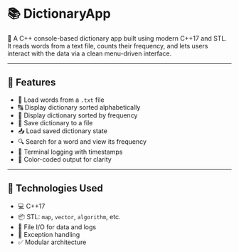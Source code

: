 # 📚 DictionaryApp

🧠 A C++ console-based dictionary app built using modern C++17 and STL.  
It reads words from a text file, counts their frequency, and lets users interact with the data via a clean menu-driven interface.

---

## 🚀 Features

- 📂 Load words from a `.txt` file
- 🔠 Display dictionary sorted alphabetically
- 🔢 Display dictionary sorted by frequency
- 💾 Save dictionary to a file
- 📥 Load saved dictionary state
- 🔍 Search for a word and view its frequency
- 📜 Terminal logging with timestamps
- 🎨 Color-coded output for clarity

---

## 🧱 Technologies Used

- 💻 C++17
- 📦 STL: `map`, `vector`, `algorithm`, etc.
- 📝 File I/O for data and logs
- 🧠 Exception handling
- ✅ Modular architecture


